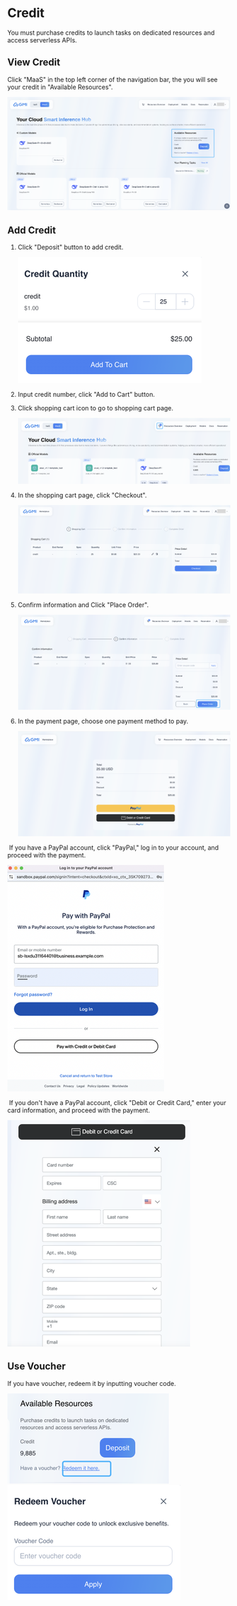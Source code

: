 # Credit
You must purchase credits to launch tasks on dedicated resources and access serverless APIs.

## View Credit
Click "MaaS" in the top left corner of the navigation bar, the you will see your credit in "Available Resources".

![image-20250320165316345](../../static/assets/image-20250320165316345.png)

## Add Credit

1. Click "Deposit" button to add credit.

   <img src="../../static/assets/image-20250320165423538.png" alt="image-20250320165423538" style="zoom:50%;" />

2. Input credit number, click "Add to Cart" button.

3. Click shopping cart icon to go to shopping cart page.

   ![image-20250320165549612](../../static/assets/image-20250320165549612.png)

4. In the shopping cart page, click "Checkout".

   ![image-20250320165739902](../../static/assets/image-20250320165739902.png)

5. Confirm information and Click "Place Order".

   ![image-20250320170022850](../../static/assets/image-20250320170022850.png)

6. In the payment page, choose one payment method to pay. 

   ![image-20250320170646421](../../static/assets/image-20250320170646421.png)

​       If you have a PayPal account, click "PayPal," log in to your account, and proceed with the payment.

​      <img src="../../static/assets/image-20250320213422097.png" alt="image-20250320213422097, style=&quot;zoom:50%;&quot;" style="zoom:50%;" />

​      If you don't have a PayPal account, click "Debit or Credit Card," enter your card information, and proceed with the payment.

​      <img src="../../static/assets/image-20250320213628752.png" alt="image-20250320213628752" style="zoom:50%;" />

## Use Voucher

If you have voucher, redeem it by inputting voucher code.

<img src="../../static/assets/image-20250320214035386.png" alt="image-20250320214035386" style="zoom:50%;" />

<img src="../../static/assets/image-20250320214131433.png" alt="image-20250320214131433" style="zoom:50%;" />
